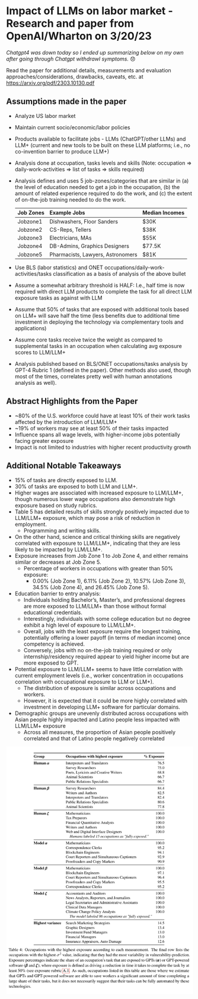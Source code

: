 # Impact of LLMs on labor market - Research and paper from OpenAI/Wharton on 3/20/23

*Chatgpt4 was down today so I ended up summarizing below on my own after going through Chatgpt withdrawl symptoms.* :disappointed:

Read the paper for additional details, measurements and evaluation approaches/considerations, drawbacks, caveats, etc. at https://arxiv.org/pdf/2303.10130.pdf

## Assumptions made in the paper

* Analyze US labor market
* Maintain current socio/economic/labor policies
* Products available to facilitate jobs - LLMs (ChatGPT/other LLMs) and LLM+ (current and new tools to be built on these LLM platforms; i.e., no co-invention barrier to produce LLM+)
* Analysis done at occupation, tasks levels and skills (Note: occupation => daily-work-activities => list of tasks => skills required)
* Analysis defines and uses 5 job-zones/categories that are similar in (a) the level of education needed to get a job in the occupation, (b) the amount of related experience required to do the work, and (c) the extent of on-the-job training needed to do the work.

    | Job Zones | Example Jobs                      | Median Incomes |
    | --------- | -------------------------------- | -------------- |
    | Jobzone1  | Dishwashers, Floor Sanders        | $30K           |
    | Jobzone2  | CS-Reps, Tellers                  | $38K           |
    | Jobzone3  | Electricians, MAs                 | $55K           |
    | Jobzone4  | DB-Admins, Graphics Designers      | $77.5K         |
    | Jobzone5  | Pharmacists, Lawyers, Astronomers | $81K           |

* Use BLS (labor statistics) and ONET occupations/daily-work-activities/tasks classification as a basis of analysis of the above bullet
* Assume a somewhat arbitrary threshold is HALF: I.e., half time is now required with direct LLM products to complete the task for all direct LLM exposure tasks as against with LLM
* Assume that 50% of tasks that are exposed with additional tools based on LLM+ will save half the time (less benefits due to additional time investment in deploying the technology via complementary tools and applications)
* Assume core tasks receive twice the weight as compared to supplemental tasks in an occupation when calculating avg exposure scores to LLM/LLM+
* Analysis published based on BLS/ONET occupations/tasks analysis by GPT-4 Rubric 1 (defined in the paper). Other methods also used, though most of the times, correlates pretty well with human annotations analysis as well).

## Abstract Highlights from the Paper

* ~80% of the U.S. workforce could have at least 10% of their work tasks affected by the introduction of LLM/LLM+
* ~19% of workers may see at least 50% of their tasks impacted
* Influence spans all wage levels, with higher-income jobs potentially facing greater exposure
* Impact is not limited to industries with higher recent productivity growth

## Additional Notable Takeaways

* 15% of tasks are directly exposed to LLM.
* 30% of tasks are exposed to both LLM and LLM+.
* Higher wages are associated with increased exposure to LLM/LLM+, though numerous lower wage occupations also demonstrate high exposure based on study rubrics.
* Table 5 has detailed results of skills strongly positively impacted due to LLM/LLM+ exposure, which may pose a risk of reduction in employment.
  * Programming and writing skills.
* On the other hand, science and critical thinking skills are negatively correlated with exposure to LLM/LLM+, indicating that they are less likely to be impacted by LLM/LLM+.
* Exposure increases from Job Zone 1 to Job Zone 4, and either remains similar or decreases at Job Zone 5.
  * Percentage of workers in occupations with greater than 50% exposure:
    * 0.00% (Job Zone 1), 6.11% (Job Zone 2), 10.57% (Job Zone 3), 34.5% (Job Zone 4), and 26.45% (Job Zone 5).
* Education barrier to entry analysis:
  * Individuals holding Bachelor’s, Master’s, and professional degrees are more exposed to LLM/LLM+ than those without formal educational credentials.
  * Interestingly, individuals with some college education but no degree exhibit a high level of exposure to LLM/LLM+.
  * Overall, jobs with the least exposure require the longest training, potentially offering a lower payoff (in terms of median income) once competency is achieved.
  * Conversely, jobs with no on-the-job training required or only internship/residency required appear to yield higher income but are more exposed to GPT.
* Potential exposure to LLM/LLM+ seems to have little correlation with current employment levels (i.e., worker concentration in occupations correlation with occupational exposure to LLM or LLM+).
  * The distribution of exposure is similar across occupations and workers.
  * However, it is expected that it could be more highly correlated with investment in developing LLM+ software for particular domains.
* Demographic groups are unevenly distributed across occupations with Asian people highly impacted and Latino people less impacted with LLM/LLM+ exposure
    * Across all measures, the proportion of Asian people positively correlated and that of Latino people negatively correlated


![Table 4 from the paper for occupations with highest exposure to LLM/LLM_plus ](./images/openai_wharton_llm_llmplus_labor_market_impact_paper_table5.jpeg)
